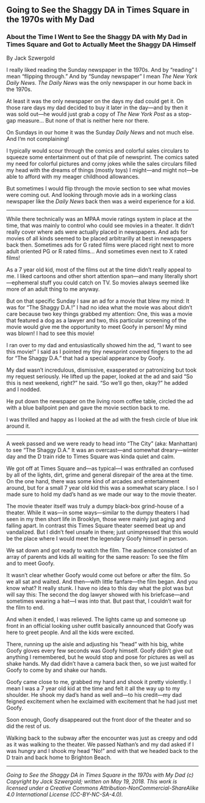 ## Going to See the Shaggy DA in Times Square in the 1970s with My Dad
### About the Time I Went to See the Shaggy DA with My Dad in Times Square and Got to Actually Meet the Shaggy DA Himself

By Jack Szwergold

I really liked reading the Sunday newspaper in the 1970s. And by “reading” I mean “flipping through.” And by “Sunday newspaper” I mean *The New York Daily News*. *The Daily News* was the only newspaper in our home back in the 1970s.

At least it was the only newspaper on the days my dad could get it. On those rare days my dad decided to buy it later in the day—and by then it was sold out—he would just grab a copy of *The New York Post* as a stop-gap measure… But none of that is neither here nor there.

On Sundays in our home it was the Sunday *Daily News* and not much else. And I‘m not complaining!

I typically would scour through the comics and colorful sales circulars to squeeze some entertainment out of that pile of newsprint. The comics sated my need for colorful pictures and corny jokes while the sales circulars filled my head with the dreams of things (mostly toys) I might—and might not—be able to afford with my meager childhood allowances.

But sometimes I would flip through the movie section to see what movies were coming out. And looking through movie ads in a working class newspaper like the *Daily News* back then was a weird experience for a kid.

***

While there technically was an MPAA movie ratings system in place at the time, that was mainly to control who could see movies in a theater. It didn’t really cover where ads were actually placed in newspapers. And ads for movies of all kinds seemed to be placed arbitrarilly at best in newspapers back then. Sometimes ads for G rated films were placed right next to more adult oriented PG or R rated films… And sometimes even next to X rated films!

As a 7 year old kid, most of the films out at the time didn’t really appeal to me. I liked cartoons and other short attention span—and many literally short—ephemeral stuff you could catch on TV. So movies always seemed like more of an adult thing to me anyway.

But on that specific Sunday I saw an ad for a movie that blew my mind: It was for “The Shaggy D.A.!” I had no idea what the movie was about didn’t care because two key things grabbed my attention: One, this was a movie that featured a dog as a lawyer and two, this particular screening of the movie would give me the opportunity to meet Goofy in person! My mind was blown! I had to see this movie!

I ran over to my dad and entusiastically showed him the ad, “I want to see this movie!” I said as I pointed my tiny newsprint covered fingers to the ad for “The Shaggy D.A.” that had a special appearance by Goofy.

My dad wasn’t incredulous, dismissive, exasperated or patronizing but took my request seriously. He lifted up the paper, looked at the ad and said “So this is next weekend, right?” he said. “So we’ll go then, okay?” he added and I nodded.

He put down the newspaper on the living room coffee table, circled the ad with a blue ballpoint pen and gave the movie section back to me.

I was thrilled and happy as I looked at the ad with the fresh circle of blue ink around it.

***

A week passed and we were ready to head into “The City” (aka: Manhattan) to see “The Shaggy D.A.” It was an overcast—and somewhat dreary—winter day and the D train ride to Times Square was kinda quiet and calm.

We got off at Times Square and—as typical—I was enthralled an confused by all of the lights, dirt, grime and general disrepair of the area at the time. On the one hand, there was some kind of arcades and entertainment around, but for a small 7 year old kid this was a somewhat scary place. I so I made sure to hold my dad’s hand as we made our way to the movie theater.

The movie theater itself was truly a dumpy black-box grind-house of a theater. While it was—in some ways—similar to the dumpy theaters I had seen in my then short life in Brooklyn, those were mainly just aging and falling apart. In contrast this Times Square theater seemed beat up and vandalized. But I didn’t feel unsafe in there; just unimpressed that this would be the place where I would meet the legendary Goofy himself in person.

We sat down and got ready to watch the film. The audience consisted of an array of parents and kids all waiting for the same reason: To see the film and to meet Goofy.

It wasn’t clear whether Goofy would come out before or after the film. So we all sat and waited. And then—with little fanfare—the film began. And you know what? It really stunk. I have no idea to this day what the plot was but will say this: The second the dog lawyer showed with his briefcase—and sometimes wearing a hat—I was into that. But past that, I couldn’t wait for the film to end.

And when it ended, I was relieved. The lights came up and someone up front in an official looking usher outfit basically announced that Goofy was here to greet people. And all the kids were excited.

There, running up the aisle and adjusting his “head” with his big, white Goofy gloves every few seconds was Goofy himself. Goofy didn’t give out anything I remembered, but he would stop and pose for pictures as well as shake hands. My dad didn’t have a camera back then, so we just waited for Goofy to come by and shake our hands.

Goofy came close to me, grabbed my hand and shook it pretty violently. I mean I was a 7 year old kid at the time and felt it all the way up to my shoulder. He shook my dad’s hand as well and—to his credit—my dad feigned excitement when he exclaimed with excitement that he had just met Goofy.

Soon enough, Goofy disappeared out the front door of the theater and so did the rest of us.

Walking back to the subway after the encounter was just as creepy and odd as it was walking to the theater. We passed Nathan’s and my dad asked if I was hungry and I shook my head “No!” and with that we headed back to the D train and back home to Brighton Beach.

***

*Going to See the Shaggy DA in Times Square in the 1970s with My Dad (c) Copyright by Jack Szwergold; written on May 19, 2018. This work is licensed under a Creative Commons Attribution-NonCommercial-ShareAlike 4.0 International License (CC-BY-NC-SA-4.0).*